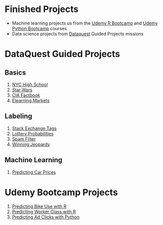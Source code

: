 # Finished Projects

* Machine learning projects us from the [Udemy R Bootcamp](https://www.udemy.com/data-science-and-machine-learning-bootcamp-with-r/) and [Udemy Python Bootcamp](https://www.udemy.com/python-for-data-science-and-machine-learning-bootcamp/) courses.
* Data science projects from [Dataquest](dataquest.io/) Guided Projects missions

# DataQuest Guided Projects

## Basics

1. [NYC High School](https://github.com/pomkos/Finished-Projects/tree/master/1.%20NYC%20High%20School)
2. [Star Wars](https://github.com/pomkos/Finished-Projects/tree/master/2.%20Star%20Wars%20Survey)
3. [CIA Factbook](https://github.com/pomkos/Finished-Projects/tree/master/3.%20CIA%20Factbook)
4. [Elearning Markets](https://github.com/pomkos/Finished-Projects/tree/master/4.%20Elearning%20Markets)

## Labeling
1. [Stack Exchange Tags](https://github.com/pomkos/Finished-Projects/tree/master/5.%20StackExchange%20Tags)
2. [Lottery Probabilities](https://github.com/pomkos/Finished-Projects/tree/master/6.%20Lottery%20Probabilities)
3. [Spam Filter](https://github.com/pomkos/Finished-Projects/tree/master/7.%20Spam%20Filter)
4. [Winning Jeopardy](https://github.com/pomkos/Finished-Projects/tree/master/8.%20Winning%20Jeopardy)

## Machine Learning
1. [Predicting Car Prices](https://github.com/pomkos/Finished-Projects/tree/master/9.%20Predicting%20Car%20Prices)

# Udemy Bootcamp Projects
1. [Predicting Bike Use with R](https://github.com/pomkos/Finished-Projects/tree/master/R/Linear%20Regression)
2. [Predicting Worker Class with R](https://github.com/pomkos/Finished-Projects/tree/master/R/Logistic%20Regression)
3. [Predicting Ad Clicks with Python](https://github.com/pomkos/Finished-Projects/tree/master/Python/Logistic%20Regression)
